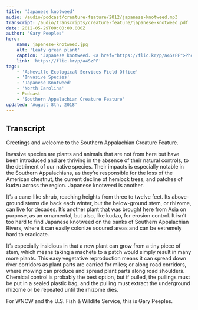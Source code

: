 ```yaml
---
title: 'Japanese knotweed'
audio: /audio/podcast/creature-feature/2012/japanese-knotweed.mp3
transcript: /audio/transcripts/creature-feature/japanese-knotweed.pdf
date: 2012-05-29T00:00:00.000Z
author: 'Gary Peeples'
hero:
    name: japanese-knotweed.jpg
    alt: 'Leafy green plant'
    caption: 'Japanese knotweed. <a href="https://flic.kr/p/a4SzPF">Photo</a> by USFWS.'
    link: 'https://flic.kr/p/a4SzPF'
tags:
    - 'Asheville Ecological Services Field Office'
    - 'Invasive Species'
    - 'Japanese Knotweed'
    - 'North Carolina'
    - Podcast
    - 'Southern Appalachian Creature Feature'
updated: 'August 8th, 2018'
---
```


## Transcript

Greetings and welcome to the Southern Appalachian Creature Feature.

Invasive species are plants and animals that are not from here but have been introduced and are thriving in the absence of their natural controls, to the detriment of our native species. Their impacts is especially notable in the Southern Appalachians, as they’re responsible for the loss of the American chestnut, the current decline of hemlock trees, and patches of kudzu across the region. Japanese knotweed is another.

It’s a cane-like shrub, reaching heights from three to twelve feet. Its above-ground stems die back each winter, but the below-ground stem, or rhizome, can live for decades. It’s another plant that was brought here from Asia on purpose, as an ornamental, but also, like kudzu, for erosion control. It isn’t too hard to find Japanese knotweed on the banks of Southern Appalachian Rivers, where it can easily colonize scoured areas and can be extremely hard to eradicate.

It’s especially insidious in that a new plant can grow from a tiny piece of stem, which means taking a machete to a patch would simply result in many more plants. This easy vegetative reproduction means it can spread down river corridors as plant parts are carried for miles; or along road corridors, where mowing can produce and spread plant parts along road shoulders. Chemical control is probably the best option, but if pulled, the pullings must be put in a sealed plastic bag, and the pulling must extract the underground rhizome or be repeated until the rhizome dies.

For WNCW and the U.S. Fish & Wildlife Service, this is Gary Peeples.